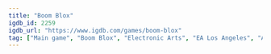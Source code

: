 ```yaml
---
title: "Boom Blox"
igdb_id: 2259
igdb_url: "https://www.igdb.com/games/boom-blox"
tag: ["Main game", "Boom Blox", "Electronic Arts", "EA Los Angeles", "Amblin Entertainment", "Music", "Puzzle", "Single player", "Multiplayer", "Split screen", "First person", "Bird view / Isometric", "Action"]
---
```

